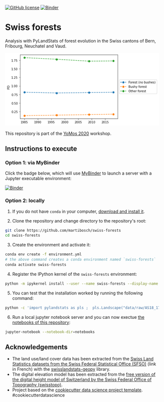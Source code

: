 [![GitHub license](https://img.shields.io/github/license/martibosch/swiss-forests.svg)](https://github.com/martibosch/swiss-forests/blob/master/LICENSE)
[![Binder](https://mybinder.org/badge_logo.svg)](https://mybinder.org/v2/gh/martibosch/swiss-forests/master?filepath=notebooks)

# Swiss forests

Analysis with PyLandStats of forest evolution in the Swiss cantons of Bern, Fribourg, Neuchatel and Vaud.

![](figure.png)

This repository is part of the [YoMos 2020](https://www.yomos.org) workshop.

## Instructions to execute

### Option 1: via MyBinder

Click the badge below, which will use [MyBinder](https://mybinder.org/) to launch a server with a Jupyter executable environment:

[![Binder](https://mybinder.org/badge_logo.svg)](https://mybinder.org/v2/gh/martibosch/swiss-forests/master?filepath=notebooks)

### Option 2: locally

1. If you do not have `conda` in your computer, [download and install it](https://docs.conda.io/projects/conda/en/latest/user-guide/install/download.html).

2. Clone the repository and change directory to the repository's root:

```bash
git clone https://github.com/martibosch/swiss-forests
cd swiss-forests
```

3. Create the environment and activate it:

```bash
conda env create -f environment.yml
# the above command creates a conda environment named `swiss-forests`
conda activate swiss-forests
```

4. Register the IPython kernel of the `swiss-forests` environment:

```bash
python -m ipykernel install --user --name swiss-forests --display-name "Python (swiss-forests)"
```

5. You can test that the installation worked by running the following command:

```bash
python -c 'import pylandstats as pls ;  pls.Landscape("data/raw/AS18_17.tif") ; print("OK")'
```

6. Run a local jupyter notebook server and you can now exectue [the notebooks of this repository](https://github.com/martibosch/swiss-forests/blob/notebooks):

```bash
jupyter-notebook --notebook-dir=notebooks
```


## Acknowledgements

* The land use/land cover data has been extracted from the [Swiss Land Statistics datasets from the Swiss Federal Statistical Office (SFSO)](https://www.bfs.admin.ch/bfs/fr/home/services/geostat/geodonnees-statistique-federale/sol-utilisation-couverture/statistique-suisse-superficie.html) (link in French) with the [swisslandstats-geopy](https://github.com/martibosch/swisslandstats-geopy) library.
* The digital elevation model has been extracted from the [free version of the digital height model of Switzerland by the Swiss Federal Office of Topography (swisstopo)](https://shop.swisstopo.admin.ch/en/products/height_models/dhm25200).
* Project based on the [cookiecutter data science project template](https://drivendata.github.io/cookiecutter-data-science). #cookiecutterdatascience
